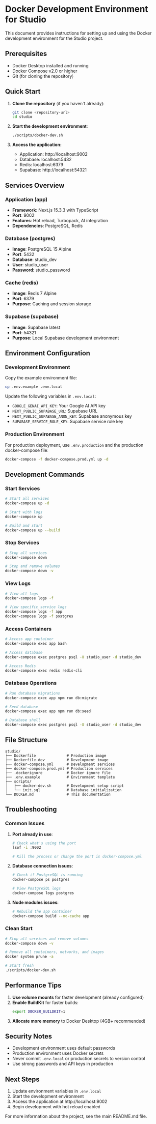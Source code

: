 # Docker Development Environment for Studio

This document provides instructions for setting up and using the Docker development environment for the Studio project.

## Prerequisites

- Docker Desktop installed and running
- Docker Compose v2.0 or higher
- Git (for cloning the repository)

## Quick Start

1. **Clone the repository** (if you haven't already):
   ```bash
   git clone <repository-url>
   cd studio
   ```

2. **Start the development environment**:
   ```bash
   ./scripts/docker-dev.sh
   ```

3. **Access the application**:
   - Application: http://localhost:9002
   - Database: localhost:5432
   - Redis: localhost:6379
   - Supabase: http://localhost:54321

## Services Overview

### Application (app)
- **Framework**: Next.js 15.3.3 with TypeScript
- **Port**: 9002
- **Features**: Hot reload, Turbopack, AI integration
- **Dependencies**: PostgreSQL, Redis

### Database (postgres)
- **Image**: PostgreSQL 15 Alpine
- **Port**: 5432
- **Database**: studio_dev
- **User**: studio_user
- **Password**: studio_password

### Cache (redis)
- **Image**: Redis 7 Alpine
- **Port**: 6379
- **Purpose**: Caching and session storage

### Supabase (supabase)
- **Image**: Supabase latest
- **Port**: 54321
- **Purpose**: Local Supabase development environment

## Environment Configuration

### Development Environment

Copy the example environment file:
```bash
cp .env.example .env.local
```

Update the following variables in `.env.local`:
- `GOOGLE_GENAI_API_KEY`: Your Google AI API key
- `NEXT_PUBLIC_SUPABASE_URL`: Supabase URL
- `NEXT_PUBLIC_SUPABASE_ANON_KEY`: Supabase anonymous key
- `SUPABASE_SERVICE_ROLE_KEY`: Supabase service role key

### Production Environment

For production deployment, use `.env.production` and the production docker-compose file:
```bash
docker-compose -f docker-compose.prod.yml up -d
```

## Development Commands

### Start Services
```bash
# Start all services
docker-compose up -d

# Start with logs
docker-compose up

# Build and start
docker-compose up --build
```

### Stop Services
```bash
# Stop all services
docker-compose down

# Stop and remove volumes
docker-compose down -v
```

### View Logs
```bash
# View all logs
docker-compose logs -f

# View specific service logs
docker-compose logs -f app
docker-compose logs -f postgres
```

### Access Containers
```bash
# Access app container
docker-compose exec app bash

# Access database
docker-compose exec postgres psql -U studio_user -d studio_dev

# Access Redis
docker-compose exec redis redis-cli
```

### Database Operations
```bash
# Run database migrations
docker-compose exec app npm run db:migrate

# Seed database
docker-compose exec app npm run db:seed

# Database shell
docker-compose exec postgres psql -U studio_user -d studio_dev
```

## File Structure

```
studio/
├── Dockerfile              # Production image
├── Dockerfile.dev          # Development image
├── docker-compose.yml      # Development services
├── docker-compose.prod.yml # Production services
├── .dockerignore           # Docker ignore file
├── .env.example            # Environment template
├── scripts/
│   ├── docker-dev.sh       # Development setup script
│   └── init.sql            # Database initialization
└── DOCKER.md               # This documentation
```

## Troubleshooting

### Common Issues

1. **Port already in use**:
   ```bash
   # Check what's using the port
   lsof -i :9002
   
   # Kill the process or change the port in docker-compose.yml
   ```

2. **Database connection issues**:
   ```bash
   # Check if PostgreSQL is running
   docker-compose ps postgres
   
   # View PostgreSQL logs
   docker-compose logs postgres
   ```

3. **Node modules issues**:
   ```bash
   # Rebuild the app container
   docker-compose build --no-cache app
   ```

### Clean Start
```bash
# Stop all services and remove volumes
docker-compose down -v

# Remove all containers, networks, and images
docker system prune -a

# Start fresh
./scripts/docker-dev.sh
```

## Performance Tips

1. **Use volume mounts** for faster development (already configured)
2. **Enable BuildKit** for faster builds:
   ```bash
   export DOCKER_BUILDKIT=1
   ```
3. **Allocate more memory** to Docker Desktop (4GB+ recommended)

## Security Notes

- Development environment uses default passwords
- Production environment uses Docker secrets
- Never commit `.env.local` or production secrets to version control
- Use strong passwords and API keys in production

## Next Steps

1. Update environment variables in `.env.local`
2. Start the development environment
3. Access the application at http://localhost:9002
4. Begin development with hot reload enabled

For more information about the project, see the main README.md file.